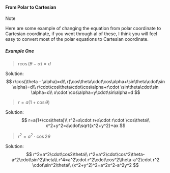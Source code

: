 #### From Polar to Cartesian

> [!NOTE]
>
> Here are some example of changing the equation from polar coordinate to Cartesian coordinate, if you went through al of these, I think you will feel easy to convert most of the polar equations to Cartesian coordinate.

##### Example One

> $r\cos(\theta - \alpha)=d$

Solution:
$$
r\cos(\theta - \alpha)=d\\
r(\cos\theta\cdot\cos\alpha+\sin\theta\cdot\sin \alpha)=d\\
r\cdot\cos\theta\cdot\cos\alpha+r\cdot \sin\theta\cdot\sin \alpha=d\\
x\cdot \cos\alpha+y\cdot\sin\alpha=d
$$

> $r=a(1+\cos\theta)$

Solution:
$$
r=a(1+\cos\theta)\\
r^2=a\cdot r+a\cdot r\cdot \cos\theta\\
x^2+y^2=a\cdot\sqrt{x^2+y^2}+ax
$$

> $r^2=a^2\cdot\cos2\theta$

Solution:
$$
r^2=a^2\cdot\cos2\theta\\
r^2=a^2\cdot\cos^2\theta-a^2\cdot\sin^2\theta\\
r^4=a^2\cdot r^2\cdot\cos^2\theta-a^2\cdot r^2 \cdot\sin^2\theta\\
(x^2+y^2)^2=a^2x^2-a^2y^2
$$
